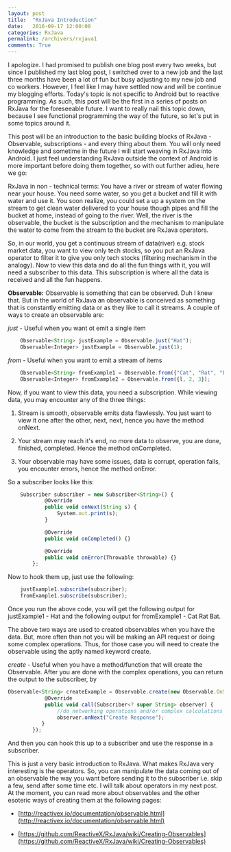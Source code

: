 ```yaml
---
layout: post
title:  "RxJava Introduction"
date:   2016-09-17 12:00:00
categories: RxJava
permalink: /archivers/rxjava1
comments: True
---
```


I apologize. I had promised to publish one blog post every two weeks, but since I published my last blog post, I switched over to a new job and the last three months have been a lot of fun but busy adjusting to my new job and co workers. However, I feel like I may have settled now and will be continue my blogging efforts. Today's topic is not specific to Android but to reactive programming. As such, this post will be the first in a series of posts on RxJava for the foreseeable future. I want to really nail this topic down, because I see functional programming the way of the future, so let's put in some topics around it.

This post will be an introduction to the basic building blocks of RxJava - Observable, subscriptions - and every thing about them. You will only need knowledge and sometime in the future I will start weaving in RxJava into Android. I just feel understanding RxJava outside the context of Android is more important before doing them together, so with out further adieu, here we go:

RxJava in non - technical terms: You have a river or stream of water flowing near your house. You need some water, so you get a bucket and fill it with water and use it. You soon realize, you could set a up a system on the stream to get clean water delivered to your house though pipes and fill the bucket at home, instead of going to the river. Well, the river is the observable, the bucket is the subscription and the mechanism to manipulate the water to come from the stream to the bucket are RxJava operators.

So, in our world, you get a continuous stream of data(river) e.g. stock market data, you want to view only tech stocks, so you put an RxJava operator to filter it to give you only tech stocks (filtering mechanism in the analogy). Now to view this data and do all the fun things with it, you will need a subscriber to this data. This subscription is where all the data is received and all the fun happens.

**Observable:** Observable is something that can be observed. Duh I knew that. But in the world of RxJava an observable is conceived as something that is constantly emitting data or as they like to call it streams. A couple of ways to create an observable are:

*just* - Useful when you want ot emit a single item

```javascript
	Observable<String> justExample = Observable.just("Hat");
	Observable<Integer> justExample = Observable.just(1);
```

*from* - Useful when you want to emit a stream of items

```javascript
	Observable<String> fromExample1 = Observable.from({"Cat", "Rat", "Bat");
	Observable<Integer> fromExample2 = Observable.from({l, 2, 3});
```

Now, if you want to view this data, you need a subscription. While viewing data, you may encounter any of the three things:

1. Stream is smooth, observable emits data flawlessly. You just want to view it one after the other, next, next, hence you have the method onNext.

2. Your stream may reach it's end, no more data to observe, you are done, finished, completed. Hence the method onCompleted.

3. Your observable may have some issues, data is corrupt, operation fails, you encounter errors, hence the method onError. 

So a subscriber looks like this:

```javascript
	Subscriber subscriber = new Subscriber<String>() {
            @Override
            public void onNext(String s) {
                System.out.print(s);
            }

            @Override
            public void onCompleted() {}

            @Override
            public void onError(Throwable throwable) {}
        };
```

Now to hook them up, just use the following:

```javascript
	justExample1.subscribe(subscriber);
	fromExample1.subscribe(subscriber);
```	

Once you run the above code, you will get the following output for justExample1 - Hat and the following output for fromExample1 - Cat Rat Bat.

The above two ways are used to created observables when you have the data. But, more often than not you will be making an API request or doing some complex operations. Thus, for those case you will need to create the observable using the aptly named keyword create.

*create* - Useful when you have a method/function that will create the Observable. After you are done with the complex operations, you can return the output to the subscriber, by

```javascript
Observable<String> createExample = Observable.create(new Observable.OnSubscribe<String>() {
            @Override
            public void call(Subscriber<? super String> observer) {
                //do networking operations and/or complex calculations
                observer.onNext("Create Response");
           }
        });
```

And then you can hook this up to a subscriber and use the response in a subscriber. 

This is just a very basic introduction to RxJava. What makes RxJava very interesting is the operators. So, you can manipulate the data coming out of an observable the way you want before sending it to the subscriber i.e. skip a few, send after some time etc. I will talk about operators in my next post. At the moment, you can read more about observables and the other esoteric ways of creating them at the following pages:

* [http://reactivex.io/documentation/observable.html](http://reactivex.io/documentation/observable.html)

* [https://github.com/ReactiveX/RxJava/wiki/Creating-Observables](https://github.com/ReactiveX/RxJava/wiki/Creating-Observables)
